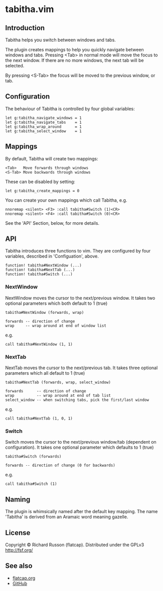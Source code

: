 # tabitha.vim

## Introduction

Tabitha helps you switch between windows and tabs.

The plugin creates mappings to help you quickly navigate between windows and tabs.
Pressing &lt;Tab&gt; in normal mode will move the focus to the next window.
If there are no more windows, the next tab will be selected.

By pressing &lt;S-Tab&gt; the focus will be moved to the previous window, or tab.

## Configuration

The behaviour of Tabitha is controlled by four global variables:

    let g:tabitha_navigate_windows = 1
    let g:tabitha_navigate_tabs    = 1
    let g:tabitha_wrap_around      = 1
    let g:tabitha_select_window    = 1

## Mappings

By default, Tabitha will create two mappings:

    <Tab>   Move forwards through windows
    <S-Tab> Move backwards through windows

These can be disabled by setting:

    let g:tabitha_create_mappings = 0

You can create your own mappings which call Tabitha, e.g.

    nnoremap <silent> <F3> :call tabitha#Switch (1)<CR>
    nnoremap <silent> <F4> :call tabitha#Switch (0)<CR>

See the 'API' Section, below, for more details.

## API

Tabitha introduces three functions to vim.
They are configured by four variables, described in 'Configuation', above.

    function! tabitha#NextWindow (...)
    function! tabitha#NextTab (...)
    function! tabitha#Switch (...)

### NextWindow

NextWindow moves the cursor to the next/previous window.
It takes two optional parameters which both default to 1 (true)

    tabitha#NextWindow (forwards, wrap)

    forwards -- direction of change
    wrap     -- wrap around at end of window list

e.g.

    call tabitha#NextWindow (1, 1)

### NextTab

NextTab moves the cursor to the next/previous tab.
It takes three optional parameters which all default to 1 (true)

    tabitha#NextTab (forwards, wrap, select_window)

    forwards      -- direction of change
    wrap          -- wrap around at end of tab list
    select_window -- when switching tabs, pick the first/last window

e.g.

    call tabitha#NextTab (1, 0, 1)

### Switch

Switch moves the cursor to the next/previous window/tab
(dependent on configuration).
It takes one optional parameter which defaults to 1 (true)

    tabitha#Switch (forwards)

    forwards -- direction of change (0 for backwards)

e.g.

    call tabitha#Switch (1)

## Naming

The plugin is whimsically named after the default key mapping.
The name 'Tabitha' is derived from an Aramaic word meaning gazelle.

## License

Copyright &copy; Richard Russon (flatcap).
Distributed under the GPLv3 <http://fsf.org/>

## See also

- [flatcap.org](https://flatcap.org)
- [GitHub](https://github.com/flatcap/vim-tabitha)


